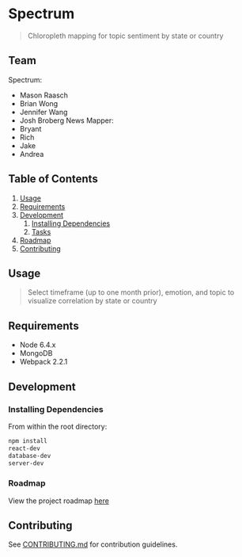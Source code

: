 # Spectrum

> Chloropleth mapping for topic sentiment by state or country

## Team
Spectrum:
  - Mason Raasch
  - Brian Wong
  - Jennifer Wang
  - Josh Broberg
News Mapper:
  - Bryant
  - Rich
  - Jake
  - Andrea

## Table of Contents

1. [Usage](#Usage)
1. [Requirements](#requirements)
1. [Development](#development)
    1. [Installing Dependencies](#installing-dependencies)
    1. [Tasks](#tasks)
1. [Roadmap](#roadmap)
1. [Contributing](#contributing)

## Usage

> Select timeframe (up to one month prior), emotion, and topic to visualize correlation by state or country

## Requirements

- Node 6.4.x
- MongoDB
- Webpack 2.2.1


## Development

### Installing Dependencies

From within the root directory:

```sh
npm install
react-dev
database-dev
server-dev
```

### Roadmap

View the project roadmap [here](https://docs.google.com/document/d/1ojttqxqz_li1peBNtLMCQDCbpJuglBM1r4oR7oZwGMM/edit?usp=sharing)


## Contributing

See [CONTRIBUTING.md](CONTRIBUTING.md) for contribution guidelines.
